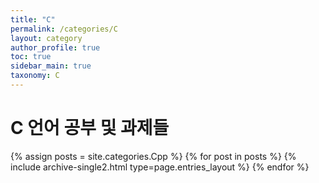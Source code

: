 ```yaml
---
title: "C"
permalink: /categories/C
layout: category
author_profile: true
toc: true
sidebar_main: true
taxonomy: C
---
```


# C 언어 공부 및 과제들

{% assign posts = site.categories.Cpp %}
{% for post in posts %} {% include archive-single2.html type=page.entries_layout %} {% endfor %}
